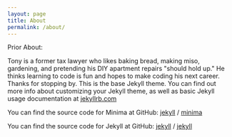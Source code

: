 ```yaml
---
layout: page
title: About
permalink: /about/
---
```

Prior About:

Tony is a former tax lawyer who likes baking bread, making miso, gardening, and pretending his DIY apartment repairs "should hold up."  He thinks learning to code is fun and hopes to make coding his next career.  Thanks for stopping by.
This is the base Jekyll theme. You can find out more info about customizing your Jekyll theme, as well as basic Jekyll usage documentation at [jekyllrb.com](https://jekyllrb.com/)

You can find the source code for Minima at GitHub:
[jekyll][jekyll-organization] /
[minima](https://github.com/jekyll/minima)

You can find the source code for Jekyll at GitHub:
[jekyll][jekyll-organization] /
[jekyll](https://github.com/jekyll/jekyll)


[jekyll-organization]: https://github.com/jekyll
